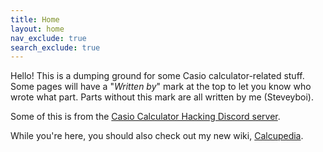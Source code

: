 ```yaml
---
title: Home
layout: home
nav_exclude: true
search_exclude: true
---
```


Hello! This is a dumping ground for some Casio calculator-related stuff.  
Some pages will have a "*Written by*" mark at the top to let you know who wrote what part. Parts without this mark are all written by me (Steveyboi).

Some of this is from the [Casio Calculator Hacking Discord server](http://discord.gg/QjGpH6rSQQ).

While you're here, you should also check out my new wiki, [Calcupedia](https://gwe.42web.io/calcupedia).
